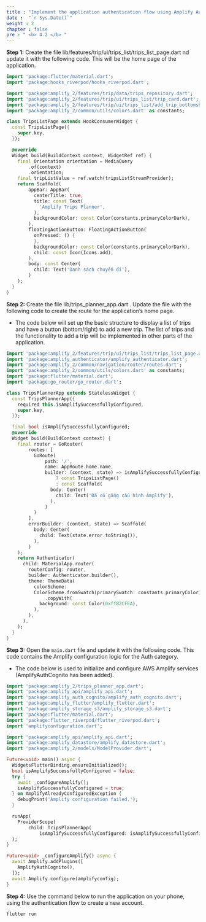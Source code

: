 ```yaml
---
title : "Implement the application authentication flow using Amplify Authenticator"
date :  "`r Sys.Date()`" 
weight : 2
chapter : false
pre : " <b> 4.2 </b> "
---
```


**Step 1:** Create the file lib/features/trip/ui/trips_list/trips_list_page.dart nd update it with the following code. This will be the home page of the application.

```dart
import 'package:flutter/material.dart';
import 'package:hooks_riverpod/hooks_riverpod.dart';

import 'package:amplify_2/features/trip/data/trips_repository.dart';
import 'package:amplify_2/features/trip/ui/trips_list/trip_card.dart';
import 'package:amplify_2/features/trip/ui/trips_list/add_trip_bottomsheet.dart';
import 'package:amplify_2/common/utils/colors.dart' as constants;

class TripsListPage extends HookConsumerWidget {
  const TripsListPage({
    super.key,
  });

  @override
  Widget build(BuildContext context, WidgetRef ref) {
    final Orientation orientation = MediaQuery
        .of(context)
        .orientation;
    final tripListValue = ref.watch(tripsListStreamProvider);
    return Scaffold(
        appBar: AppBar(
          centerTitle: true,
          title: const Text(
            'Amplify Trips Planner',
          ),
          backgroundColor: const Color(constants.primaryColorDark),
        ),
        floatingActionButton: FloatingActionButton(
          onPressed: () {
          },
          backgroundColor: const Color(constants.primaryColorDark),
          child: const Icon(Icons.add),
        ),
        body: const Center(
          child: Text('Danh sách chuyến đi'),
        )
    );
  }
}

```

**Step 2:** Create the file lib/trips_planner_app.dart .  Update the file with the following code to create the route for the application’s home page.
- The code below will set up the basic structure to display a list of trips and have a button (bottom/right) to add a new trip. The list of trips and the functionality to add a trip will be implemented in other parts of the application.

```dart
import 'package:amplify_2/features/trip/ui/trips_list/trips_list_page.dart';
import 'package:amplify_authenticator/amplify_authenticator.dart';
import 'package:amplify_2/common/navigation/router/routes.dart';
import 'package:amplify_2/common/utils/colors.dart' as constants;
import 'package:flutter/material.dart';
import 'package:go_router/go_router.dart';

class TripsPlannerApp extends StatelessWidget {
  const TripsPlannerApp({
    required this.isAmplifySuccessfullyConfigured,
    super.key,
  });

  final bool isAmplifySuccessfullyConfigured;
  @override
  Widget build(BuildContext context) {
    final router = GoRouter(
        routes: [
          GoRoute(
              path: '/',
              name: AppRoute.home.name,
              builder: (context, state) => isAmplifySuccessfullyConfigured
                  ? const TripsListPage()
                  : const Scaffold(
                body: Center(
                  child: Text('Đã cố gắng cấu hình Amplify'),
                ),
              )
          )
        ],
        errorBuilder: (context, state) => Scaffold(
          body: Center(
            child: Text(state.error.toString()),
          ),
        )
    );
    return Authenticator(
      child: MaterialApp.router(
        routerConfig: router,
        builder: Authenticator.builder(),
        theme: ThemeData(
          colorScheme:
          ColorScheme.fromSwatch(primarySwatch: constants.primaryColor)
              .copyWith(
            background: const Color(0xff82CFEA),
          ),
        ),
      ),
    );
  }
}
```

**Step 3:** Open the `main.dart` file and update it with the following code. This code contains the Amplify configuration logic for the Auth category.
- The code below is used to initialize and configure AWS Amplify services (AmplifyAuthCognito has been added).

```dart
import 'package:amplify_2/trips_planner_app.dart';
import 'package:amplify_api/amplify_api.dart';
import 'package:amplify_auth_cognito/amplify_auth_cognito.dart';
import 'package:amplify_flutter/amplify_flutter.dart';
import 'package:amplify_storage_s3/amplify_storage_s3.dart';
import 'package:flutter/material.dart';
import 'package:flutter_riverpod/flutter_riverpod.dart';
import 'amplifyconfiguration.dart';

import 'package:amplify_api/amplify_api.dart';
import 'package:amplify_datastore/amplify_datastore.dart';
import 'package:amplify_2/models/ModelProvider.dart';

Future<void> main() async {
  WidgetsFlutterBinding.ensureInitialized();
  bool isAmplifySuccessfullyConfigured = false;
  try {
    await _configureAmplify();
    isAmplifySuccessfullyConfigured = true;
  } on AmplifyAlreadyConfiguredException {
    debugPrint('Amplify configuration failed.');
  }

  runApp(
    ProviderScope(
        child: TripsPlannerApp(
            isAmplifySuccessfullyConfigured: isAmplifySuccessfullyConfigured)),
  );
}

Future<void> _configureAmplify() async {
  await Amplify.addPlugins([
    AmplifyAuthCognito(),
  ]);
  await Amplify.configure(amplifyconfig);
}

```

**Step 4:** Use the command below to run the application on your phone, using the authentication flow to create a new account.
```
flutter run
```